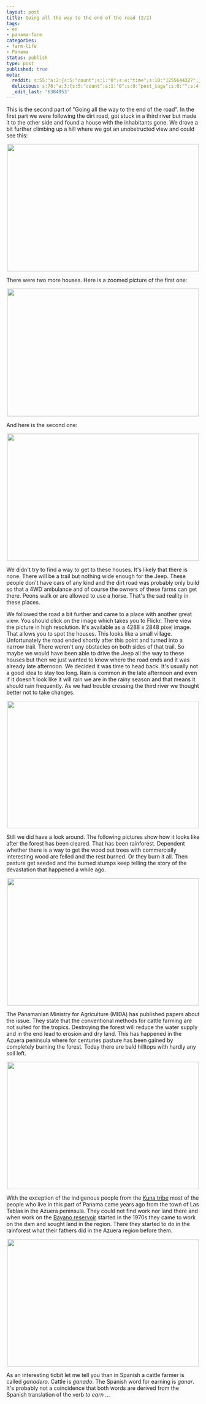 ```yaml
---
layout: post
title: Going all the way to the end of the road (2/2)
tags:
- en
- panama-farm
categories:
- farm-life
- Panama
status: publish
type: post
published: true
meta:
  reddit: s:55:"a:2:{s:5:"count";s:1:"0";s:4:"time";s:10:"1255644327";}";
  delicious: s:78:"a:3:{s:5:"count";s:1:"0";s:9:"post_tags";s:0:"";s:4:"time";s:10:"1255644322";}";
  _edit_last: '6384953'
---
```

This is the second part of "Going all the way to the end of the road". In the first part we were following the dirt road, got stuck in a third river but made it to the other side and found a house with the inhabitants gone. We drove a bit further climbing up a hill where we got an unobstructed view and could see this:

<a href="http://www.flickr.com/photos/34665899@N00/3896354571" title="View '' on Flickr.com"><div style="text-align:center;"><img src="http://farm3.static.flickr.com/2571/3896354571_a7be3858fa.jpg" alt="" border="0" width="500" height="332" /></div></a>

There were two more houses. Here is a zoomed picture of the first one:

<a href="http://www.flickr.com/photos/34665899@N00/3896359503" title="View '' on Flickr.com"><div style="text-align:center;"><img src="http://farm4.static.flickr.com/3504/3896359503_7a668fe2ca.jpg" alt="" border="0" width="500" height="333" /></div></a>

And here is the second one:

<a href="http://www.flickr.com/photos/34665899@N00/3897137360" title="View '' on Flickr.com"><div style="text-align:center;"><img src="http://farm4.static.flickr.com/3531/3897137360_96a50944f8.jpg" alt="" border="0" width="500" height="332" /></div></a>

We didn't try to find a way to get to these houses. It's likely that there is none. There will be a trail but nothing wide enough for the Jeep. These people don't have cars of any kind and the dirt road was probably only build so that a 4WD ambulance and of course the owners of these farms can get there. Peons walk or are allowed to use a horse. That's the sad reality in these places.

We followed the road a bit further and came to a place with another great view. You should click on the image which takes you to Flickr. There view the picture in high resolution. It's available as a 4288 x 2848 pixel image. That allows you to spot the houses. This looks like a small village. Unfortunately the road ended shortly after this point and turned into a narrow trail. There weren't any obstacles on both sides of that trail. So maybe we would have been able to drive the Jeep all the way to these houses but then we just wanted to know where the road ends and it was already late afternoon. We decided it was time to head back. It's usually not a good idea to stay too long. Rain is common in the late afternoon and even if it doesn't look like it will rain we are in the rainy season and that means it should rain frequently. As we had trouble crossing the third river we thought better not to take changes.

<a href="http://www.flickr.com/photos/34665899@N00/3897132230" title="View '' on Flickr.com"><div style="text-align:center;"><img src="http://farm4.static.flickr.com/3505/3897132230_bcd4efe6af.jpg" alt="" border="0" width="500" height="332" /></div></a>

Still we did have a look around. The following pictures show how it looks like after the forest has been cleared. That has been rainforest. Dependent whether there is a way to get the wood out trees with commercially interesting wood are felled and the rest burned. Or they burn it all. Then pasture get seeded and the burned stumps keep telling the story of the devastation that happened a while ago.

<a href="http://www.flickr.com/photos/34665899@N00/3896349733" title="View '' on Flickr.com"><div style="text-align:center;"><img src="http://farm4.static.flickr.com/3524/3896349733_647d969a1a.jpg" alt="" border="0" width="500" height="332" /></div></a>

The Panamanian Ministry for Agriculture (MIDA) has published papers about the issue. They state that the conventional methods for cattle farming are not suited for the tropics. Destroying the forest will reduce the water supply and in the end lead to erosion and dry land. This has happened in the Azuera peninsula where for centuries pasture has been gained by completely burning the forest. Today there are bald hilltops with hardly any soil left.

<a href="http://www.flickr.com/photos/34665899@N00/3897126996" title="View '' on Flickr.com"><div style="text-align:center;"><img src="http://farm3.static.flickr.com/2474/3897126996_4237d69466.jpg" alt="" border="0" width="500" height="332" /></div></a>

With the exception of the indigenous people from the <a href="http://en.wikipedia.org/wiki/Kuna_(people)">Kuna tribe</a> most of the people who live in this part of Panama came years ago from the town of Las Tablas in the Azuera peninsula. They could not find work nor land there and when work on the <a href="http://en.wikipedia.org/wiki/Bayano_Dam">Bayano reservoir</a> started in the 1970s they came to work on the dam and sought land in the region. There they started to do in the rainforest what their fathers did in the Azuera region before them.

<a href="http://www.flickr.com/photos/34665899@N00/3896344807" title="View '' on Flickr.com"><div style="text-align:center;"><img src="http://farm4.static.flickr.com/3496/3896344807_638c9aa26d.jpg" alt="" border="0" width="500" height="332" /></div></a>

As an interesting tidbit let me tell you than in Spanish a cattle farmer is called <em>ganadero</em>. Cattle is <em>ganado</em>. The Spanish word for earning is <em>ganar</em>. It's probably not a coincidence that both words are derived from the Spanish translation of the verb <em>to earn</em> ...
